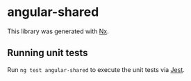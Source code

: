 # angular-shared

This library was generated with [Nx](https://nx.dev).

## Running unit tests

Run `ng test angular-shared` to execute the unit tests via [Jest](https://jestjs.io).
